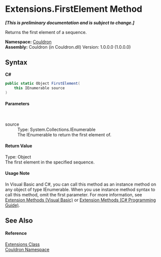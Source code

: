 # Extensions.FirstElement Method 
 _**\[This is preliminary documentation and is subject to change.\]**_

Returns the first element of a sequence.

**Namespace:**&nbsp;<a href="N_Couldron">Couldron</a><br />**Assembly:**&nbsp;Couldron (in Couldron.dll) Version: 1.0.0.0 (1.0.0.0)

## Syntax

**C#**<br />
``` C#
public static Object FirstElement(
	this IEnumerable source
)
```


#### Parameters
&nbsp;<dl><dt>source</dt><dd>Type: System.Collections.IEnumerable<br />The IEnumerable to return the first element of.</dd></dl>

#### Return Value
Type: Object<br />The first element in the specified sequence.

#### Usage Note
In Visual Basic and C#, you can call this method as an instance method on any object of type IEnumerable. When you use instance method syntax to call this method, omit the first parameter. For more information, see <a href="http://msdn.microsoft.com/en-us/library/bb384936.aspx">Extension Methods (Visual Basic)</a> or <a href="http://msdn.microsoft.com/en-us/library/bb383977.aspx">Extension Methods (C# Programming Guide)</a>.

## See Also


#### Reference
<a href="T_Couldron_Extensions">Extensions Class</a><br /><a href="N_Couldron">Couldron Namespace</a><br />